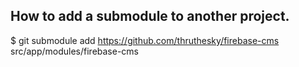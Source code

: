 

## How to add a submodule to another project.


$ git submodule add https://github.com/thruthesky/firebase-cms src/app/modules/firebase-cms
